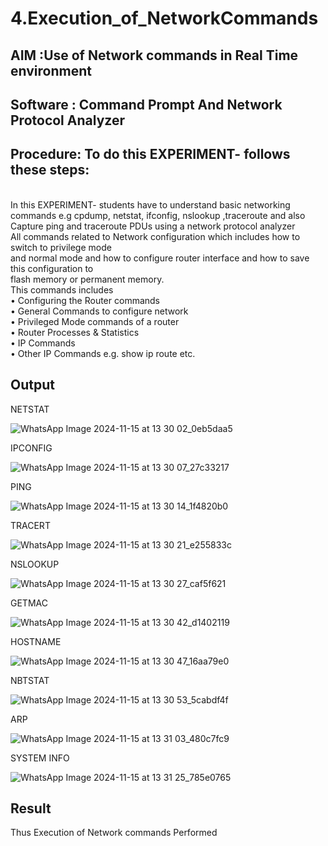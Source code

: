 # 4.Execution_of_NetworkCommands
## AIM :Use of Network commands in Real Time environment
## Software : Command Prompt And Network Protocol Analyzer
## Procedure: To do this EXPERIMENT- follows these steps:
<BR>
In this EXPERIMENT- students have to understand basic networking commands e.g cpdump, netstat, ifconfig, nslookup ,traceroute and also Capture ping and traceroute PDUs using a network protocol analyzer 
<BR>
All commands related to Network configuration which includes how to switch to privilege mode
<BR>
and normal mode and how to configure router interface and how to save this configuration to
<BR>
flash memory or permanent memory.
<BR>
This commands includes
<BR>
• Configuring the Router commands
<BR>
• General Commands to configure network
<BR>
• Privileged Mode commands of a router 
<BR>
• Router Processes & Statistics
<BR>
• IP Commands
<BR>
• Other IP Commands e.g. show ip route etc.
<BR>

## Output
NETSTAT

![WhatsApp Image 2024-11-15 at 13 30 02_0eb5daa5](https://github.com/user-attachments/assets/8767dee7-36fc-4a90-8e9a-1fb4d07949d1)

IPCONFIG

![WhatsApp Image 2024-11-15 at 13 30 07_27c33217](https://github.com/user-attachments/assets/b8bb148e-db7d-42be-aa35-4089d2705b48)


PING

![WhatsApp Image 2024-11-15 at 13 30 14_1f4820b0](https://github.com/user-attachments/assets/f6123d03-6a33-43ae-85d3-765010403d5d)


TRACERT

![WhatsApp Image 2024-11-15 at 13 30 21_e255833c](https://github.com/user-attachments/assets/52297ec0-6a4b-404c-80f1-4c2434a1a6ae)


NSLOOKUP

![WhatsApp Image 2024-11-15 at 13 30 27_caf5f621](https://github.com/user-attachments/assets/55ae96d9-46bb-44fa-965c-fa390536493c)


GETMAC

![WhatsApp Image 2024-11-15 at 13 30 42_d1402119](https://github.com/user-attachments/assets/8decda4c-0d2b-4159-b560-c343d324173c)


HOSTNAME

![WhatsApp Image 2024-11-15 at 13 30 47_16aa79e0](https://github.com/user-attachments/assets/eb17337b-9b51-414b-bc44-81a9c0e4fad1)

NBTSTAT

![WhatsApp Image 2024-11-15 at 13 30 53_5cabdf4f](https://github.com/user-attachments/assets/0f04d43b-64d8-4f73-b5a7-61e4e7510f9c)


ARP

![WhatsApp Image 2024-11-15 at 13 31 03_480c7fc9](https://github.com/user-attachments/assets/9fc274cb-927b-40a4-a1dc-135568640c54)




SYSTEM INFO

![WhatsApp Image 2024-11-15 at 13 31 25_785e0765](https://github.com/user-attachments/assets/ac48d4c1-604f-4cb0-b705-99e8917eea6f)



## Result
Thus Execution of Network commands Performed 
